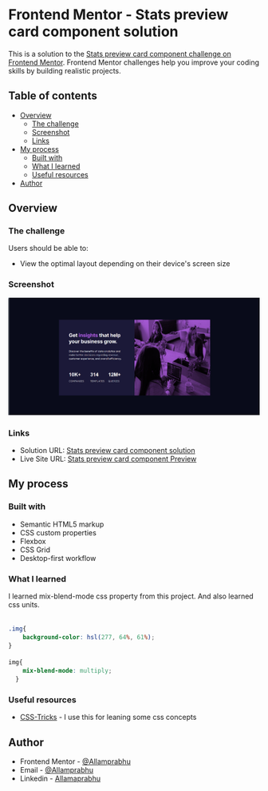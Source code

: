# Frontend Mentor - Stats preview card component solution

This is a solution to the [Stats preview card component challenge on Frontend Mentor](https://www.frontendmentor.io/challenges/stats-preview-card-component-8JqbgoU62). Frontend Mentor challenges help you improve your coding skills by building realistic projects. 

## Table of contents

- [Overview](#overview)
  - [The challenge](#the-challenge)
  - [Screenshot](#screenshot)
  - [Links](#links)
- [My process](#my-process)
  - [Built with](#built-with)
  - [What I learned](#what-i-learned)
  - [Useful resources](#useful-resources)
- [Author](#author)


## Overview

### The challenge

Users should be able to:

- View the optimal layout depending on their device's screen size

### Screenshot

![](./images/screenshot.png)

### Links

- Solution URL: [ Stats preview card component solution
](https://github.com/Allamprabhu2003/stats-preview-card-component-main)
- Live Site URL: [Stats preview card component Preview](https://ecstatic-poincare-88ebce.netlify.app/)

## My process

### Built with

- Semantic HTML5 markup
- CSS custom properties
- Flexbox
- CSS Grid
- Desktop-first workflow

### What I learned

I learned mix-blend-mode css property from this project. And also learned css units.


```css

.img{
    background-color: hsl(277, 64%, 61%);
}

img{
    mix-blend-mode: multiply;
  }
```
### Useful resources

- [CSS-Tricks](https://www.css-tricks.com) - I use this for leaning some css concepts
## Author

- Frontend Mentor - [@Allamprabhu](https://www.frontendmentor.io/profile/Allamprabhu2003)
- Email - [@Allamprabhu](allamprabhuhiremath2003@gmail.com)
- Linkedin - [Allamaprabhu](https://www.linkedin.com/in/allamprabhu-hiremath-a7a5371a5)